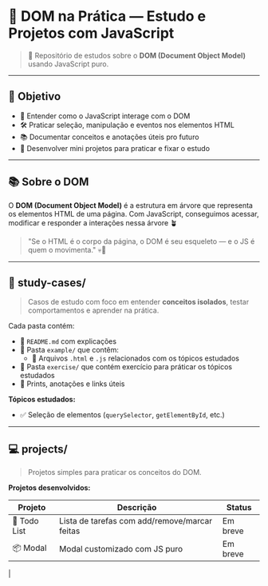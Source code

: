 # 🧪 DOM na Prática — Estudo e Projetos com JavaScript

> 📘 Repositório de estudos sobre o **DOM (Document Object Model)** usando JavaScript puro.

---

## 🎯 Objetivo

- 🧠 Entender como o JavaScript interage com o DOM
- 🛠 Praticar seleção, manipulação e eventos nos elementos HTML
- 📚 Documentar conceitos e anotações úteis pro futuro
- 🚧 Desenvolver mini projetos para praticar e fixar o estudo

---

## 📚 Sobre o DOM

O **DOM (Document Object Model)** é a estrutura em árvore que representa os elementos HTML de uma página.
Com JavaScript, conseguimos acessar, modificar e responder a interações nessa árvore 🪴

> "Se o HTML é o corpo da página, o DOM é seu esqueleto — e o JS é quem o movimenta." 💀💃

---

## 📁 study-cases/

> Casos de estudo com foco em entender **conceitos isolados**, testar comportamentos e aprender na prática.

Cada pasta contém:

- 📄 `README.md` com explicações
- 📁 Pasta `example/` que contêm:
  - 🧪 Arquivos `.html` e `.js` relacionados com os tópicos estudados
- 📁 Pasta `exercise/` que contém exercício para práticar os tópicos estudados
- 📎 Prints, anotações e links úteis

**Tópicos estudados:**

- ✅ Seleção de elementos (`querySelector`, `getElementById`, etc.)

---

## 💻 projects/

> Projetos simples para praticar os conceitos do DOM.

**Projetos desenvolvidos:**

| Projeto         | Descrição                                                   | Status |
|-----------------|-------------------------------------------------------------|--------|
| 📝 Todo List    | Lista de tarefas com add/remove/marcar feitas               |Em breve|
| 📦 Modal        | Modal customizado com JS puro                               |Em breve|
|

